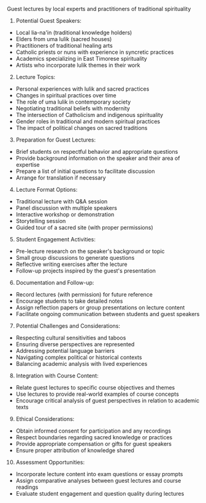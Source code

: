 Guest lectures by local experts and practitioners of traditional spirituality

1. Potential Guest Speakers:
- Local lia-na'in (traditional knowledge holders)
- Elders from uma lulik (sacred houses)
- Practitioners of traditional healing arts
- Catholic priests or nuns with experience in syncretic practices
- Academics specializing in East Timorese spirituality
- Artists who incorporate lulik themes in their work

2. Lecture Topics:
- Personal experiences with lulik and sacred practices
- Changes in spiritual practices over time
- The role of uma lulik in contemporary society
- Negotiating traditional beliefs with modernity
- The intersection of Catholicism and indigenous spirituality
- Gender roles in traditional and modern spiritual practices
- The impact of political changes on sacred traditions

3. Preparation for Guest Lectures:
- Brief students on respectful behavior and appropriate questions
- Provide background information on the speaker and their area of expertise
- Prepare a list of initial questions to facilitate discussion
- Arrange for translation if necessary

4. Lecture Format Options:
- Traditional lecture with Q&A session
- Panel discussion with multiple speakers
- Interactive workshop or demonstration
- Storytelling session
- Guided tour of a sacred site (with proper permissions)

5. Student Engagement Activities:
- Pre-lecture research on the speaker's background or topic
- Small group discussions to generate questions
- Reflective writing exercises after the lecture
- Follow-up projects inspired by the guest's presentation

6. Documentation and Follow-up:
- Record lectures (with permission) for future reference
- Encourage students to take detailed notes
- Assign reflection papers or group presentations on lecture content
- Facilitate ongoing communication between students and guest speakers

7. Potential Challenges and Considerations:
- Respecting cultural sensitivities and taboos
- Ensuring diverse perspectives are represented
- Addressing potential language barriers
- Navigating complex political or historical contexts
- Balancing academic analysis with lived experiences

8. Integration with Course Content:
- Relate guest lectures to specific course objectives and themes
- Use lectures to provide real-world examples of course concepts
- Encourage critical analysis of guest perspectives in relation to academic texts

9. Ethical Considerations:
- Obtain informed consent for participation and any recordings
- Respect boundaries regarding sacred knowledge or practices
- Provide appropriate compensation or gifts for guest speakers
- Ensure proper attribution of knowledge shared

10. Assessment Opportunities:
- Incorporate lecture content into exam questions or essay prompts
- Assign comparative analyses between guest lectures and course readings
- Evaluate student engagement and question quality during lectures
